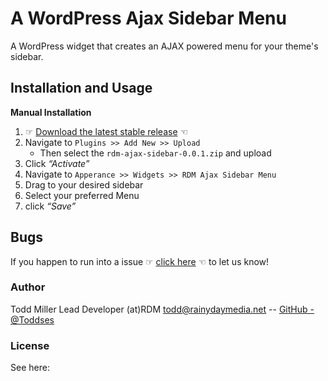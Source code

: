 # A WordPress Ajax Sidebar Menu

A WordPress widget that creates an AJAX powered menu for your theme's sidebar.

## Installation and Usage

**Manual Installation**

1. ☞ [Download the latest stable release]() ☜ 
![]()
2. Navigate to `Plugins >> Add New >> Upload` 
	 * Then select the `rdm-ajax-sidebar-0.0.1.zip` and upload
3. Click _“Activate”_ 
4. Navigate to `Apperance >> Widgets >> RDM Ajax Sidebar Menu`
5. Drag to your desired sidebar
6. Select your preferred Menu 
7. click _“Save”_



## Bugs

If you happen to run into a issue ☞ [click here](https://github.com/RainyDayMedia/rdm-ajax-sidebar/issues/new) ☜ to let us know!

### Author

Todd Miller Lead Developer (at)RDM <todd@rainydaymedia.net> -- [GitHub -@Toddses](https://github.com/Toddses)

### License

See here: 